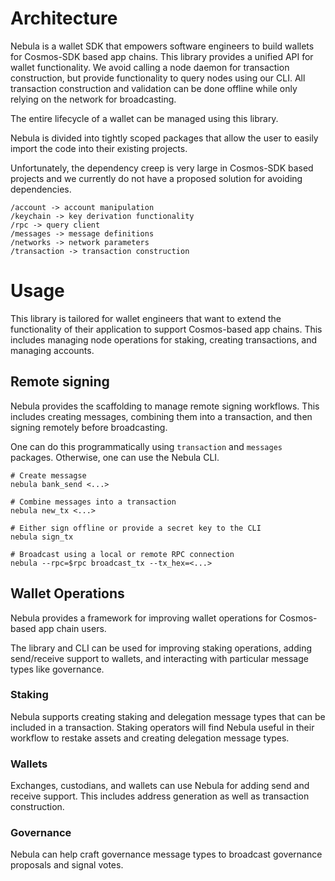 # Architecture
Nebula is a wallet SDK that empowers software engineers to build wallets for Cosmos-SDK based app chains. This library provides a unified API for wallet functionality. We avoid calling a node daemon for transaction construction, but provide functionality to query nodes using our CLI. All transaction construction and validation can be done offline while only relying on the network for broadcasting.

The entire lifecycle of a wallet can be managed using this library.

Nebula is divided into tightly scoped packages that allow the user to easily import the code into their existing projects.

Unfortunately, the dependency creep is very large in Cosmos-SDK based projects and we currently do not have a proposed solution for avoiding dependencies.

    /account -> account manipulation
    /keychain -> key derivation functionality
    /rpc -> query client
    /messages -> message definitions
    /networks -> network parameters
    /transaction -> transaction construction

# Usage
This library is tailored for wallet engineers that want to extend the functionality of their application to support Cosmos-based app chains. This includes managing node operations for staking, creating transactions, and managing accounts. 

## Remote signing
Nebula provides the scaffolding to manage remote signing workflows. This includes creating messages, combining them into a transaction, and then signing remotely before broadcasting.

One can do this programmatically using `transaction` and `messages` packages. Otherwise, one can use the Nebula CLI.

    # Create messagse
    nebula bank_send <...>

    # Combine messages into a transaction
    nebula new_tx <...> 

    # Either sign offline or provide a secret key to the CLI
    nebula sign_tx

    # Broadcast using a local or remote RPC connection
    nebula --rpc=$rpc broadcast_tx --tx_hex=<...>

## Wallet Operations
Nebula provides a framework for improving wallet operations for Cosmos-based app chain users.

The library and CLI can be used for improving staking operations, adding send/receive support to wallets, and interacting with particular message types like governance.

### Staking
Nebula supports creating staking and delegation message types that can be included in a transaction. Staking operators will find Nebula useful in their workflow to restake assets and creating delegation message types.

### Wallets
Exchanges, custodians, and wallets can use Nebula for adding send and receive support. This includes address generation as well as transaction construction.

### Governance
Nebula can help craft governance message types to broadcast governance proposals and signal votes.